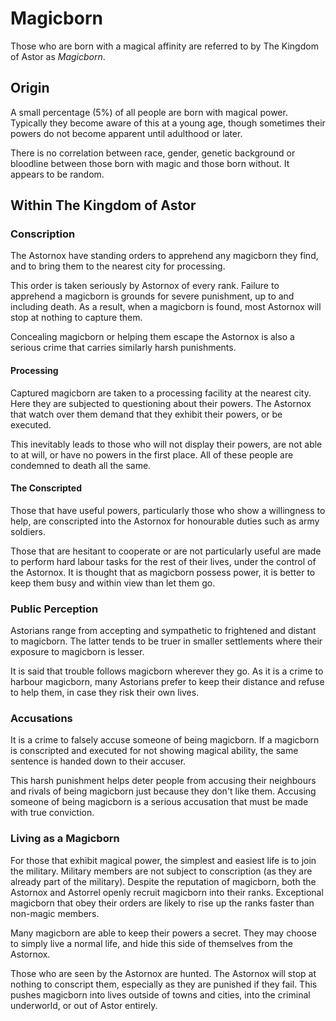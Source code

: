 # Magicborn

Those who are born with a magical affinity are referred to by The Kingdom of Astor as *Magicborn*.

## Origin

A small percentage (5%) of all people are born with magical power. Typically they become aware of this at a young age, though sometimes their powers do not become apparent until adulthood or later.

There is no correlation between race, gender, genetic background or bloodline between those born with magic and those born without. It appears to be random.

## Within The Kingdom of Astor

### Conscription

The Astornox have standing orders to apprehend any magicborn they find, and to bring them to the nearest city for processing.

This order is taken seriously by Astornox of every rank. Failure to apprehend a magicborn is grounds for severe punishment, up to and including death. As a result, when a magicborn is found, most Astornox will stop at nothing to capture them.

Concealing magicborn or helping them escape the Astornox is also a serious crime that carries similarly harsh punishments.

#### Processing

Captured magicborn are taken to a processing facility at the nearest city. Here they are subjected to questioning about their powers. The Astornox that watch over them demand that they exhibit their powers, or be executed.

This inevitably leads to those who will not display their powers, are not able to at will, or have no powers in the first place. All of these people are condemned to death all the same.

#### The Conscripted

Those that have useful powers, particularly those who show a willingness to help, are conscripted into the Astornox for honourable duties such as army soldiers.

Those that are hesitant to cooperate or are not particularly useful are made to perform hard labour tasks for the rest of their lives, under the control of the Astornox. It is thought that as magicborn possess power, it is better to keep them busy and within view than let them go.

### Public Perception

Astorians range from accepting and sympathetic to frightened and distant to magicborn. The latter tends to be truer in smaller settlements where their exposure to magicborn is lesser.

It is said that trouble follows magicborn wherever they go. As it is a crime to harbour magicborn, many Astorians prefer to keep their distance and refuse to help them, in case they risk their own lives.

### Accusations

It is a crime to falsely accuse someone of being magicborn. If a magicborn is conscripted and executed for not showing magical ability, the same sentence is handed down to their accuser.

This harsh punishment helps deter people from accusing their neighbours and rivals of being magicborn just because they don't like them. Accusing someone of being magicborn is a serious accusation that must be made with true conviction.

### Living as a Magicborn

For those that exhibit magical power, the simplest and easiest life is to join the military. Military members are not subject to conscription (as they are already part of the military). Despite the reputation of magicborn, both the Astornox and Astorrel openly recruit magicborn into their ranks. Exceptional magicborn that obey their orders are likely to rise up the ranks faster than non-magic members.

Many magicborn are able to keep their powers a secret. They may choose to simply live a normal life, and hide this side of themselves from the Astornox.

Those who are seen by the Astornox are hunted. The Astornox will stop at nothing to conscript them, especially as they are punished if they fail. This pushes magicborn into lives outside of towns and cities, into the criminal underworld, or out of Astor entirely.
